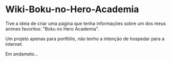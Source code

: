 # Wiki-Boku-no-Hero-Academia
  
  Tive a ideia de criar uma página que tenha informações sobre um dos meus animes favoritos: "Boku no Hero Academia".
  
  Um projeto apenas para portfólio, não tenho a intenção de hospedar para a internet.
  
  Em andameto...
